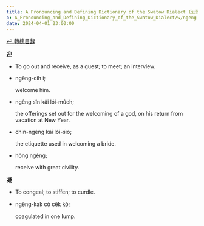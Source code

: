 ```yaml
---
title: A Pronouncing and Defining Dictionary of the Swatow Dialect (汕頭方言音義字典) / ngeng
p: A_Pronouncing_and_Defining_Dictionary_of_the_Swatow_Dialect/w/ngeng
date: 2024-04-01 23:00:00
---
```


[↩️ 轉總目錄](/A_Pronouncing_and_Defining_Dictionary_of_the_Swatow_Dialect)


**迎**
- To go out and receive, as a guest; to meet; an interview.

- ngêng-cih i;

  welcome him.

- ngêng sîn kâi lói-mûeh;

  the offerings set out for the welcoming of a god, on his return from vacation at New Year.

- chin-ngêng kâi lói-sìo;

  the etiquette used in welcoming a bride.

- hông ngêng;

  receive with great civility.

**凝**
- To congeal; to stiffen; to curdle.

- ngêng-kak cò̤ cêk kò̤;

  coagulated in one lump.
